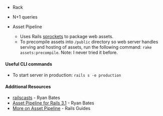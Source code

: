- Rack

- N+1 queries


- Asset Pipeline
    - Uses Rails  [sprockets](https://github.com/rails/sprockets) to package web assets.
    - To precompile assets into `/public` directory so web server handles serving and hosting of assets, run the following command: `rake assets:precompile`. Note: I never tried it before.


#### Useful CLI commands
- To start server in production: `rails s -e production`

#### Additional Resources
- [railscasts](http://railscasts.com/episodes) - Ryan Bates
- [Asset Pipeline for Rails 3.1](http://railscasts.com/episodes/279-understanding-the-asset-pipeline?view=asciicast) - Ryan Bates
- [More on Asset Pipeline](http://guides.rubyonrails.org/asset_pipeline.html) - Rails Guides
